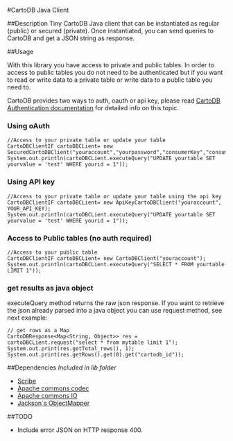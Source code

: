 #CartoDB Java Client

##Description
Tiny CartoDB Java client that can be instantiated as regular (public) or secured (private). Once instantiated, you can 
send queries to CartoDB and get a JSON string as response.

##Usage

With this library you have access to private and public tables. In order to access to public tables you do not need to be authenticated
but if you want to read or write data to a private table or write data to a public table you need to.

CartoDB provides two ways to auth, oauth or api key, please read [CartoDB Authentication documentation](http://developers.cartodb.com/documentation/cartodb-apis.html#authentication) for detailed info on this topic.


### Using oAuth

    //Access to your private table or update your table
    CartoDBClientIF cartoDBCLient= new SecuredCartoDBClient("youraccount","yourpassword","consumerKey","consumerSecret");
    System.out.println(cartoDBCLient.executeQuery("UPDATE yourtable SET yourvalue = 'test' WHERE yourid = 1"));

### Using API key

    //Access to your private table or update your table using the api key
    CartoDBClientIF cartoDBCLient= new ApiKeyCartoDBClient("youraccount", YOUR_API_KEY);
    System.out.println(cartoDBCLient.executeQuery("UPDATE yourtable SET yourvalue = 'test' WHERE yourid = 1"));

### Access to Public tables (no auth required)

    //Access to your public table
    CartoDBClientIF cartoDBCLient= new CartoDBClient("youraccount");
    System.out.println(cartoDBCLient.executeQuery("SELECT * FROM yourtable LIMIT 1"));


### get results as java object

executeQuery method returns the raw json response. If you want to retrieve the json already parsed into a java object you can use request method, see next example:

    // get rows as a Map
    CartoDBResponse<Map<String, Object>> res = cartoDBCLient.request("select * from mytable limit 1");
    System.out.print(res.getTotal_rows(), 1);
    System.out.print(res.getRows().get(0).get("cartodb_id"));

##Dependencies
_Included in lib folder_

* [Scribe](https://github.com/fernandezpablo85/scribe-java)
* [Apache commons codec](http://commons.apache.org/codec/)
* [Apache commons IO](http://commons.apache.org/io/)
* [Jackson`s ObjectMapper](http://jackson.codehaus.org/)

##TODO
* Include error JSON on HTTP response 400.
